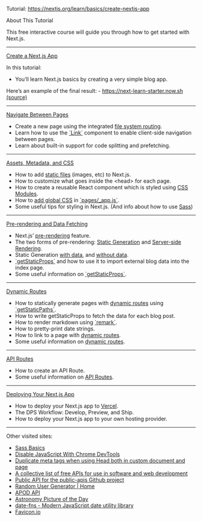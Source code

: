 Tutorial: https://nextjs.org/learn/basics/create-nextjs-app

About This Tutorial

This free interactive course will guide you through how to get started with Next.js.

---

[Create a Next.js App](https://nextjs.org/learn/basics/create-nextjs-app)

In this tutorial:

- You’ll learn Next.js basics by creating a very simple blog app.

Here’s an example of the final result: - https://next-learn-starter.now.sh [(source)](https://github.com/vercel/next-learn-starter/tree/master/demo)

---

[Navigate Between Pages](https://nextjs.org/learn/basics/navigate-between-pages)

- Create a new page using the integrated [file system routing](https://nextjs.org/docs/routing/introduction).
- Learn how to use the [\`Link\`](https://nextjs.org/docs/api-reference/next/link) component to enable client-side navigation between pages.
- Learn about built-in support for code splitting and prefetching.

---

[Assets, Metadata, and CSS](https://nextjs.org/learn/basics/assets-metadata-css)

- How to add [static files](https://nextjs.org/docs/basic-features/static-file-serving) (images, etc) to Next.js.
- How to customize what goes inside the \<head\> for each page.
- How to create a reusable React component which is styled using [CSS Modules](https://nextjs.org/docs/basic-features/built-in-css-support#adding-component-level-css).
- How to [add global CSS](https://nextjs.org/docs/basic-features/built-in-css-support#adding-a-global-stylesheet) in [\`pages/\_app.js\`](https://nextjs.org/docs/advanced-features/custom-app).
- Some useful tips for styling in Next.js. (And info about how to use [Sass](https://sass-lang.com/guide))

---

[Pre-rendering and Data Fetching](https://nextjs.org/learn/basics/data-fetching)

- Next.js’ [pre-rendering](https://nextjs.org/docs/basic-features/pages#pre-rendering) feature.
- The two forms of pre-rendering: [Static Generation](https://nextjs.org/docs/basic-features/pages#static-generation-recommended) and [Server-side Rendering](https://nextjs.org/docs/basic-features/pages#server-side-rendering).
- Static Generation [with data](https://nextjs.org/docs/basic-features/pages#static-generation-with-data), and [without data](https://nextjs.org/docs/basic-features/pages#static-generation-without-data).
- [\`getStaticProps\`](https://nextjs.org/docs/basic-features/data-fetching#getstaticprops-static-generation) and how to use it to import external blog data into the index page.
- Some useful information on [\`getStaticProps\`](https://nextjs.org/docs/basic-features/data-fetching#getstaticprops-static-generation).

---

[Dynamic Routes](https://nextjs.org/learn/basics/dynamic-routes)

- How to statically generate pages with [dynamic routes](https://nextjs.org/docs/routing/dynamic-routes) using [\`getStaticPaths\`](https://nextjs.org/docs/basic-features/data-fetching#getstaticpaths-static-generation).
- How to write getStaticProps to fetch the data for each blog post.
- How to render markdown using [\`remark\`](https://github.com/remarkjs/remark).
- How to pretty-print date strings.
- How to link to a page with [dynamic routes](https://nextjs.org/docs/routing/dynamic-routes).
- Some useful information on [dynamic routes](https://nextjs.org/docs/routing/dynamic-routes).

---

[API Routes](https://nextjs.org/learn/basics/api-routes)

- How to create an API Route.
- Some useful information on [API Routes](https://nextjs.org/docs/api-routes/introduction).

---

[Deploying Your Next.js App](https://nextjs.org/learn/basics/deploying-nextjs-app)

- How to deploy your Next.js app to [Vercel](https://vercel.com/).
- The DPS Workflow: Develop, Preview, and Ship.
- How to deploy your Next.js app to your own hosting provider.

---

Other visited sites:

- [Sass Basics](https://sass-lang.com/guide)
- [Disable JavaScript With Chrome DevTools](https://developers.google.com/web/tools/chrome-devtools/javascript/disable)
- [Duplicate meta tags when using Head both in custom document and page](https://github.com/vercel/next.js/issues/9794)
- [A collective list of free APIs for use in software and web development](https://github.com/public-apis/public-apis)
- [Public API for the public-apis Github project](https://github.com/davemachado/public-api)
- [Random User Generator | Home](https://randomuser.me/)
- [APOD API](https://apodapi.herokuapp.com/)
- [Astronomy Picture of the Day](https://apod.nasa.gov/apod/ap210124.html)
- [date-fns - Modern JavaScript date utility library](https://date-fns.org/)
- [Favicon.io](https://favicon.io/favicon-converter/)
